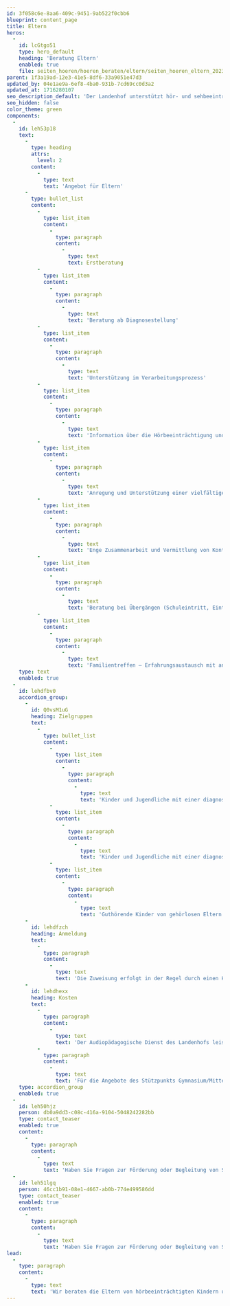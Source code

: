 ```yaml
---
id: 3f058c6e-8aa6-409c-9451-9ab522f0cbb6
blueprint: content_page
title: Eltern
heros:
  -
    id: lcGtgo51
    type: hero_default
    heading: 'Beratung Eltern'
    enabled: true
    file: seiten_hoeren/hoeren_beraten/eltern/seiten_hoeren_eltern_2023-02.jpg
parent: 1f3a19ad-12e3-41e5-8df6-33a9051e47d3
updated_by: 04e1ae9a-6ef8-4ba0-931b-7cd69cc0d3a2
updated_at: 1716280107
seo_description_default: 'Der Landenhof unterstützt hör- und sehbeeinträchtigte Kinder & Jugendliche in ihrem selbstbestimmten Leben durch Förderung ihrer Fähigkeiten & Entwicklung'
seo_hidden: false
color_theme: green
components:
  -
    id: leh53p18
    text:
      -
        type: heading
        attrs:
          level: 2
        content:
          -
            type: text
            text: 'Angebot für Eltern'
      -
        type: bullet_list
        content:
          -
            type: list_item
            content:
              -
                type: paragraph
                content:
                  -
                    type: text
                    text: Erstberatung
          -
            type: list_item
            content:
              -
                type: paragraph
                content:
                  -
                    type: text
                    text: 'Beratung ab Diagnosestellung'
          -
            type: list_item
            content:
              -
                type: paragraph
                content:
                  -
                    type: text
                    text: 'Unterstützung im Verarbeitungsprozess'
          -
            type: list_item
            content:
              -
                type: paragraph
                content:
                  -
                    type: text
                    text: 'Information über die Hörbeeinträchtigung und deren Auswirkungen'
          -
            type: list_item
            content:
              -
                type: paragraph
                content:
                  -
                    type: text
                    text: 'Anregung und Unterstützung einer vielfältigen Kommunikation und Interaktion mit dem Kind'
          -
            type: list_item
            content:
              -
                type: paragraph
                content:
                  -
                    type: text
                    text: 'Enge Zusammenarbeit und Vermittlung von Kontakten zu anderen Fachstellen'
          -
            type: list_item
            content:
              -
                type: paragraph
                content:
                  -
                    type: text
                    text: 'Beratung bei Übergängen (Schuleintritt, Eintritt ins Berufsleben / in eine weiterführende Schule)'
          -
            type: list_item
            content:
              -
                type: paragraph
                content:
                  -
                    type: text
                    text: 'Familientreffen – Erfahrungsaustausch mit anderen betroffenen Familien'
    type: text
    enabled: true
  -
    id: lehdfbv0
    accordion_group:
      -
        id: Q0vsM1uG
        heading: Zielgruppen
        text:
          -
            type: bullet_list
            content:
              -
                type: list_item
                content:
                  -
                    type: paragraph
                    content:
                      -
                        type: text
                        text: 'Kinder und Jugendliche mit einer diagnostizierten Hörbeeinträchtigung'
              -
                type: list_item
                content:
                  -
                    type: paragraph
                    content:
                      -
                        type: text
                        text: 'Kinder und Jugendliche mit einer diagnostizierten AVWS (Auditive Verarbeitungs- und Wahrnehmungsstörung)'
              -
                type: list_item
                content:
                  -
                    type: paragraph
                    content:
                      -
                        type: text
                        text: 'Guthörende Kinder von gehörlosen Eltern (CODA – Children of Deaf Adults)'
      -
        id: lehdfzch
        heading: Anmeldung
        text:
          -
            type: paragraph
            content:
              -
                type: text
                text: 'Die Zuweisung erfolgt in der Regel durch einen HNO-Arzt, eine HNO-Ärztin, wenn die Diagnose einer Hörbeeinträchtigung oder einer Auditiven Verarbeitungs- und Wahrnehmungsstörung vorliegt.'
      -
        id: lehdhexx
        heading: Kosten
        text:
          -
            type: paragraph
            content:
              -
                type: text
                text: 'Der Audiopädagogische Dienst des Landenhofs leistet sein Angebot im Auftrag des Kantons Aargau und ist deshalb kostenlos. '
          -
            type: paragraph
            content:
              -
                type: text
                text: 'Für die Angebote des Stützpunkts Gymnasium/Mittelschule sowie für die Unterstützung während der erstmaligen beruflichen Ausbildung ist eine Kostengutsprache der IV notwendig.'
    type: accordion_group
    enabled: true
  -
    id: leh50hjz
    person: db0a9dd3-c08c-416a-9104-5048242282bb
    type: contact_teaser
    enabled: true
    content:
      -
        type: paragraph
        content:
          -
            type: text
            text: 'Haben Sie Fragen zur Förderung oder Begleitung von Säuglingen und Vorschulkindern? Gerne berate ich Sie persönlich.'
  -
    id: leh51lgq
    person: 46cc1b91-08e1-4667-ab0b-774e499586dd
    type: contact_teaser
    enabled: true
    content:
      -
        type: paragraph
        content:
          -
            type: text
            text: 'Haben Sie Fragen zur Förderung oder Begleitung von Schulkindern? Gerne berate ich Sie persönlich.'
lead:
  -
    type: paragraph
    content:
      -
        type: text
        text: 'Wir beraten die Eltern von hörbeeinträchtigten Kindern und deren Umfeld in allen Fragen rund um die Hörbeeinträchtigung und Kommunikation.'
---
```

